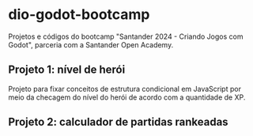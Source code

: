 # dio-godot-bootcamp
Projetos e códigos do bootcamp "Santander 2024 - Criando Jogos com Godot", parceria com a Santander Open Academy.


## Projeto 1: nível de herói
Projeto para fixar conceitos de estrutura condicional em JavaScript por meio da checagem do nível do herói de acordo com a quantidade de XP.

## Projeto 2: calculador de partidas rankeadas
